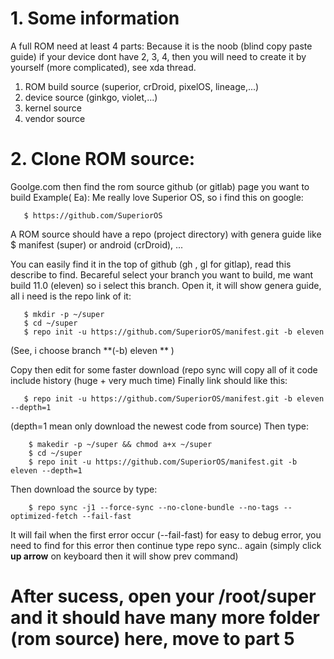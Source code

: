 # 1. Some information

A full ROM need at least 4 parts:
Because it is the noob (blind copy paste guide) if your device dont have 2, 3, 4, then you will need
to create it by yourself (more complicated), see xda thread. 

  1. ROM build source (superior, crDroid, pixelOS, lineage,...)
  2. device source (ginkgo, violet,...)
  3. kernel source
  4. vendor source
  
# 2. Clone ROM source:

Goolge.com then find the rom source github (or gitlab) page you want to build
Example( Ea): Me really love Superior OS, so i find this on google:

       $ https://github.com/SuperiorOS
  
A ROM source should have a repo (project directory) with genera guide like
       $ manifest (super) or android (crDroid), ...
  
You can easily find it in the top of github (gh , gl for gitlap), read this describe to find.
Becareful select your branch you want to build, me want build 11.0 (eleven) so i select this branch.
Open it, it will show genera guide, all i need is the repo link of it:
  
       $ mkdir -p ~/super
       $ cd ~/super
       $ repo init -u https://github.com/SuperiorOS/manifest.git -b eleven
  
(See, i choose branch **(-b) eleven ** )

Copy then edit for some faster download (repo sync will copy all of it code include history (huge + very much time)
Finally link should like this:
  
       $ repo init -u https://github.com/SuperiorOS/manifest.git -b eleven --depth=1

(depth=1 mean only download the newest code from source)
Then type:
  
        $ makedir -p ~/super && chmod a+x ~/super
        $ cd ~/super
        $ repo init -u https://github.com/SuperiorOS/manifest.git -b eleven --depth=1 
 
Then download the source by type:
  
        $ repo sync -j1 --force-sync --no-clone-bundle --no-tags --optimized-fetch --fail-fast
  
It will fail when the first error occur (--fail-fast) for easy to debug error,
you need to find for this error then continue type repo sync.. again
(simply click **up arrow** on keyboard then it will show prev command)

# After sucess, open your /root/super and it should have many more folder (rom source) here, move to part 5
  

  
